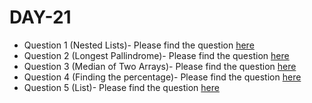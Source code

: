 # DAY-21

* Question 1 (Nested Lists)- Please find the question [here](./Question-1/question.pdf)
* Question 2 (Longest Pallindrome)- Please find the question [here](https://leetcode.com/problems/longest-palindromic-substring/)
* Question 3 (Median of Two Arrays)- Please find the question [here](https://leetcode.com/problems/median-of-two-sorted-arrays/)
* Question 4 (Finding the percentage)- Please find the question [here](./Question-4/question.pdf)
* Question 5 (List)- Please find the question [here](./Question-5/question.pdf)
